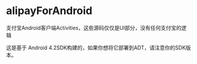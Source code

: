 alipayForAndroid
================

支付宝Android客户端Activities，这些源码仅仅是UI部分，没有任何支付宝的逻辑

这是基于 Android 4.2SDK构建的，如果你想将它部署到ADT，请注意你的SDK版本。